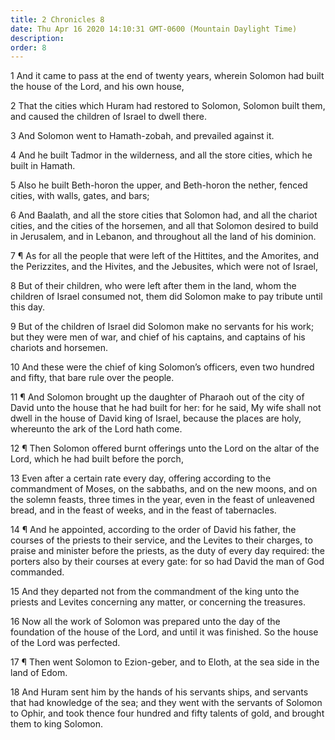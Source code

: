 ```yaml
---
title: 2 Chronicles 8
date: Thu Apr 16 2020 14:10:31 GMT-0600 (Mountain Daylight Time)
description: 
order: 8
---
```


<p>
  1 And it came to pass at the end of twenty years, wherein Solomon had built
  the house of the Lord, and his own house,
</p>
<p>
  2 That the cities which Huram had restored to Solomon, Solomon built them, and
  caused the children of Israel to dwell there.
</p>
<p>3 And Solomon went to Hamath-zobah, and prevailed against it.</p>
<p>
  4 And he built Tadmor in the wilderness, and all the store cities, which he
  built in Hamath.
</p>
<p>
  5 Also he built Beth-horon the upper, and Beth-horon the nether, fenced
  cities, with walls, gates, and bars;
</p>
<p>
  6 And Baalath, and all the store cities that Solomon had, and all the chariot
  cities, and the cities of the horsemen, and all that Solomon desired to build
  in Jerusalem, and in Lebanon, and throughout all the land of his dominion.
</p>
<p>
  7 &#xB6; As for all the people that were left of the Hittites, and the
  Amorites, and the Perizzites, and the Hivites, and the Jebusites, which were
  not of Israel,
</p>
<p>
  8 But of their children, who were left after them in the land, whom the
  children of Israel consumed not, them did Solomon make to pay tribute until
  this day.
</p>
<p>
  9 But of the children of Israel did Solomon make no servants for his work; but
  they were men of war, and chief of his captains, and captains of his chariots
  and horsemen.
</p>
<p>
  10 And these were the chief of king Solomon&#x2019;s officers, even two
  hundred and fifty, that bare rule over the people.
</p>
<p>
  11 &#xB6; And Solomon brought up the daughter of Pharaoh out of the city of
  David unto the house that he had built for her: for he said, My wife shall not
  dwell in the house of David king of Israel, because the places are holy,
  whereunto the ark of the Lord hath come.
</p>
<p>
  12 &#xB6; Then Solomon offered burnt offerings unto the Lord on the altar of
  the Lord, which he had built before the porch,
</p>
<p>
  13 Even after a certain rate every day, offering according to the commandment
  of Moses, on the sabbaths, and on the new moons, and on the solemn feasts,
  three times in the year, even in the feast of unleavened bread, and in the
  feast of weeks, and in the feast of tabernacles.
</p>
<p>
  14 &#xB6; And he appointed, according to the order of David his father, the
  courses of the priests to their service, and the Levites to their charges, to
  praise and minister before the priests, as the duty of every day required: the
  porters also by their courses at every gate: for so had David the man of God
  commanded.
</p>
<p>
  15 And they departed not from the commandment of the king unto the priests and
  Levites concerning any matter, or concerning the treasures.
</p>
<p>
  16 Now all the work of Solomon was prepared unto the day of the foundation of
  the house of the Lord, and until it was finished. So the house of the Lord was
  perfected.
</p>
<p>
  17 &#xB6; Then went Solomon to Ezion-geber, and to Eloth, at the sea side in
  the land of Edom.
</p>
<p>
  18 And Huram sent him by the hands of his servants ships, and servants that
  had knowledge of the sea; and they went with the servants of Solomon to Ophir,
  and took thence four hundred and fifty talents of gold, and brought them to
  king Solomon.
</p>
